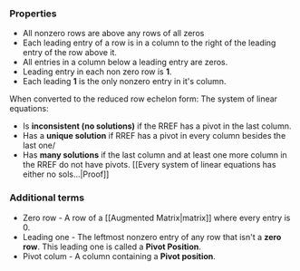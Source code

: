 ### Properties
- All nonzero rows are above any rows of all zeros
- Each leading entry of a row is in a column to the right of the leading entry of the row above it.
- All entries in a column below a leading entry are zeros.
- Leading entry in each non zero row is **1**.
- Each leading **1** is the only nonzero entry in it's column.

When converted to the reduced row echelon form:
The system of linear equations:
- Is **inconsistent (no solutions)** if the RREF has a pivot in the last column.
- Has a **unique solution** if RREF has a pivot in every column besides the last one/
- Has **many solutions** if the last column and at least one more column in the RREF do not have pivots. 
[[Every system of linear equations has either no sols...|Proof]]
### Additional terms
- Zero row - A row of a [[Augmented Matrix|matrix]] where every entry is 0.
- Leading one - The leftmost nonzero entry of any row that isn't a **zero row**. This leading one is called a **Pivot Position**.
- Pivot colum - A column containing a **Pivot position**.
